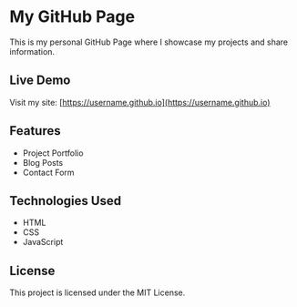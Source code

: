 # My GitHub Page

This is my personal GitHub Page where I showcase my projects and share information.

## Live Demo
Visit my site: [https://username.github.io](https://username.github.io)

## Features
- Project Portfolio
- Blog Posts
- Contact Form

## Technologies Used
- HTML
- CSS
- JavaScript

## License
This project is licensed under the MIT License.
